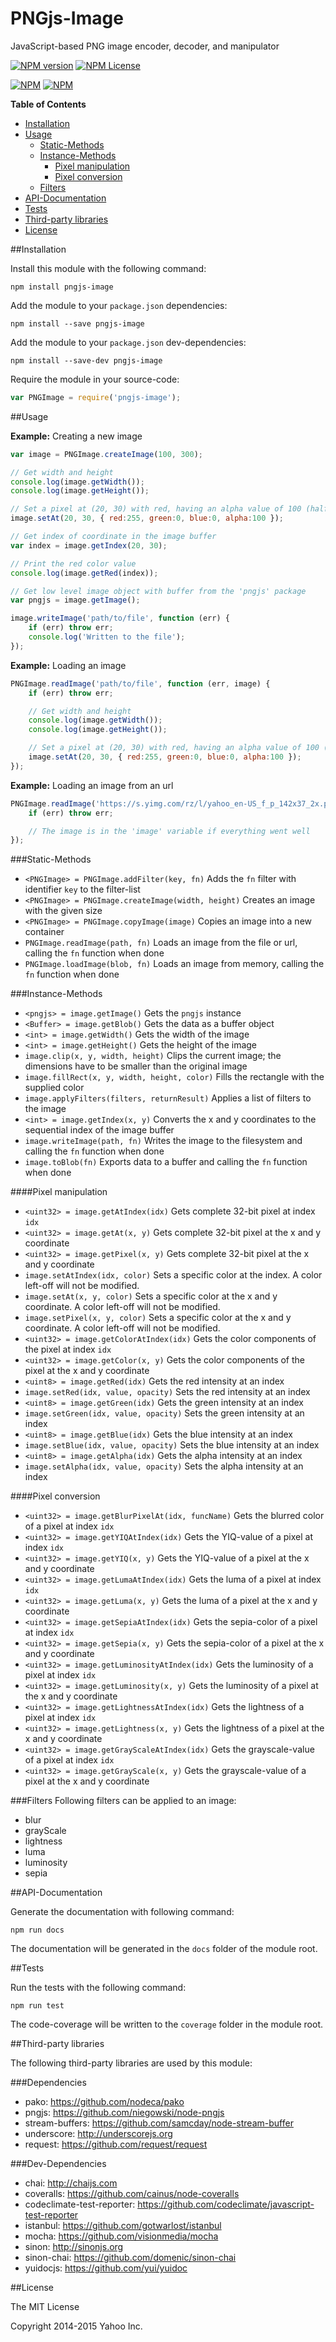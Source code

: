 PNGjs-Image
===========

JavaScript-based PNG image encoder, decoder, and manipulator

[![NPM version](https://badge.fury.io/js/@foxandgeese/pngjs-image.svg)](https://www.npmjs.com/package/@foxandgeese/pngjs-image)
[![NPM License](https://img.shields.io/npm/l/@foxandgeese/pngjs-image.svg)](https://www.npmjs.com/package/@foxandgeese/pngjs-image)

[![NPM](https://nodei.co/npm/@foxandgeese/pngjs-image.png?downloads=true&stars=true)](https://www.npmjs.com/package/@foxandgeese/pngjs-image)
[![NPM](https://nodei.co/npm-dl/@foxandgeese/pngjs-image.png?months=3&height=2)](https://www.npmjs.com/package/@foxandgeese/pngjs-image)

**Table of Contents**
* [Installation](#installation)
* [Usage](#usage)
    * [Static-Methods](#static-methods)
    * [Instance-Methods](#instance-methods)
        * [Pixel manipulation](#pixel-manipulation)
        * [Pixel conversion](#pixel-conversion)
    * [Filters](#filters)
* [API-Documentation](#api-documentation)
* [Tests](#tests)
* [Third-party libraries](#third-party-libraries)
* [License](#license)


##Installation

Install this module with the following command:
```shell
npm install pngjs-image
```

Add the module to your ```package.json``` dependencies:
```shell
npm install --save pngjs-image
```
Add the module to your ```package.json``` dev-dependencies:
```shell
npm install --save-dev pngjs-image
```

Require the module in your source-code:
```javascript
var PNGImage = require('pngjs-image');
```

##Usage

**Example:** Creating a new image
```javascript
var image = PNGImage.createImage(100, 300);

// Get width and height
console.log(image.getWidth());
console.log(image.getHeight());

// Set a pixel at (20, 30) with red, having an alpha value of 100 (half-transparent)
image.setAt(20, 30, { red:255, green:0, blue:0, alpha:100 });

// Get index of coordinate in the image buffer
var index = image.getIndex(20, 30);

// Print the red color value
console.log(image.getRed(index));

// Get low level image object with buffer from the 'pngjs' package
var pngjs = image.getImage();

image.writeImage('path/to/file', function (err) {
    if (err) throw err;
    console.log('Written to the file');
});
```

**Example:** Loading an image
```javascript
PNGImage.readImage('path/to/file', function (err, image) {
    if (err) throw err;

    // Get width and height
    console.log(image.getWidth());
    console.log(image.getHeight());

    // Set a pixel at (20, 30) with red, having an alpha value of 100 (half-transparent)
    image.setAt(20, 30, { red:255, green:0, blue:0, alpha:100 });
});
```

**Example:** Loading an image from an url
```javascript
PNGImage.readImage('https://s.yimg.com/rz/l/yahoo_en-US_f_p_142x37_2x.png', function (err, image) {
    if (err) throw err;

    // The image is in the 'image' variable if everything went well
});
```

###Static-Methods
* ```<PNGImage> = PNGImage.addFilter(key, fn)``` Adds the ```fn``` filter with identifier ```key``` to the filter-list
* ```<PNGImage> = PNGImage.createImage(width, height)``` Creates an image with the given size
* ```<PNGImage> = PNGImage.copyImage(image)``` Copies an image into a new container
* ```PNGImage.readImage(path, fn)``` Loads an image from the file or url, calling the ```fn``` function when done
* ```PNGImage.loadImage(blob, fn)``` Loads an image from memory, calling the ```fn``` function when done

###Instance-Methods
* ```<pngjs> = image.getImage()``` Gets the ```pngjs``` instance
* ```<Buffer> = image.getBlob()``` Gets the data as a buffer object
* ```<int> = image.getWidth()``` Gets the width of the image
* ```<int> = image.getHeight()``` Gets the height of the image
* ```image.clip(x, y, width, height)``` Clips the current image; the dimensions have to be smaller than the original image
* ```image.fillRect(x, y, width, height, color)``` Fills the rectangle with the supplied color
* ```image.applyFilters(filters, returnResult)``` Applies a list of filters to the image
* ```<int> = image.getIndex(x, y)``` Converts the x and y coordinates to the sequential index of the image buffer
* ```image.writeImage(path, fn)``` Writes the image to the filesystem and calling the ```fn``` function when done
* ```image.toBlob(fn)``` Exports data to a buffer and calling the ```fn``` function when done

####Pixel manipulation
* ```<uint32> = image.getAtIndex(idx)``` Gets complete 32-bit pixel at index ```idx```
* ```<uint32> = image.getAt(x, y)``` Gets complete 32-bit pixel at the x and y coordinate
* ```<uint32> = image.getPixel(x, y)``` Gets complete 32-bit pixel at the x and y coordinate
* ```image.setAtIndex(idx, color)``` Sets a specific color at the index. A color left-off will not be modified.
* ```image.setAt(x, y, color)``` Sets a specific color at the x and y coordinate. A color left-off will not be modified.
* ```image.setPixel(x, y, color)``` Sets a specific color at the x and y coordinate. A color left-off will not be modified.
* ```<uint32> = image.getColorAtIndex(idx)``` Gets the color components of the pixel at index ```idx```
* ```<uint32> = image.getColor(x, y)``` Gets the color components of the pixel at the x and y coordinate
* ```<uint8> = image.getRed(idx)``` Gets the red intensity at an index
* ```image.setRed(idx, value, opacity)``` Sets the red intensity at an index
* ```<uint8> = image.getGreen(idx)``` Gets the green intensity at an index
* ```image.setGreen(idx, value, opacity)``` Sets the green intensity at an index
* ```<uint8> = image.getBlue(idx)``` Gets the blue intensity at an index
* ```image.setBlue(idx, value, opacity)``` Sets the blue intensity at an index
* ```<uint8> = image.getAlpha(idx)``` Gets the alpha intensity at an index
* ```image.setAlpha(idx, value, opacity)``` Sets the alpha intensity at an index

####Pixel conversion
* ```<uint32> = image.getBlurPixelAt(idx, funcName)``` Gets the blurred color of a pixel at index ```idx```
* ```<uint32> = image.getYIQAtIndex(idx)``` Gets the YIQ-value of a pixel at index ```idx```
* ```<uint32> = image.getYIQ(x, y)``` Gets the YIQ-value of a pixel at the x and y coordinate
* ```<uint32> = image.getLumaAtIndex(idx)``` Gets the luma of a pixel at index ```idx```
* ```<uint32> = image.getLuma(x, y)``` Gets the luma of a pixel at the x and y coordinate
* ```<uint32> = image.getSepiaAtIndex(idx)``` Gets the sepia-color of a pixel at index ```idx```
* ```<uint32> = image.getSepia(x, y)``` Gets the sepia-color of a pixel at the x and y coordinate
* ```<uint32> = image.getLuminosityAtIndex(idx)``` Gets the luminosity of a pixel at index ```idx```
* ```<uint32> = image.getLuminosity(x, y)``` Gets the luminosity of a pixel at the x and y coordinate
* ```<uint32> = image.getLightnessAtIndex(idx)``` Gets the lightness of a pixel at index ```idx```
* ```<uint32> = image.getLightness(x, y)``` Gets the lightness of a pixel at the x and y coordinate
* ```<uint32> = image.getGrayScaleAtIndex(idx)``` Gets the grayscale-value of a pixel at index ```idx```
* ```<uint32> = image.getGrayScale(x, y)``` Gets the grayscale-value of a pixel at the x and y coordinate

###Filters
Following filters can be applied to an image:
* blur
* grayScale
* lightness
* luma
* luminosity
* sepia

##API-Documentation

Generate the documentation with following command:
```shell
npm run docs
```
The documentation will be generated in the ```docs``` folder of the module root.

##Tests

Run the tests with the following command:
```shell
npm run test
```
The code-coverage will be written to the ```coverage``` folder in the module root.

##Third-party libraries

The following third-party libraries are used by this module:

###Dependencies
* pako: https://github.com/nodeca/pako
* pngjs: https://github.com/niegowski/node-pngjs
* stream-buffers: https://github.com/samcday/node-stream-buffer
* underscore: http://underscorejs.org
* request: https://github.com/request/request

###Dev-Dependencies
* chai: http://chaijs.com
* coveralls: https://github.com/cainus/node-coveralls
* codeclimate-test-reporter: https://github.com/codeclimate/javascript-test-reporter
* istanbul: https://github.com/gotwarlost/istanbul
* mocha: https://github.com/visionmedia/mocha
* sinon: http://sinonjs.org
* sinon-chai: https://github.com/domenic/sinon-chai
* yuidocjs: https://github.com/yui/yuidoc

##License

The MIT License

Copyright 2014-2015 Yahoo Inc.
